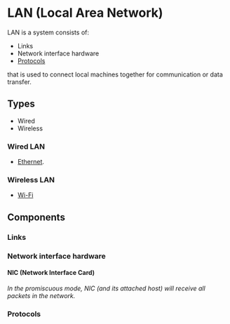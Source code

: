 # LAN (Local Area Network)
LAN is a system consists of:
- Links
- Network interface hardware
- [Protocols](README.md#protocol)

that is used to connect local machines together for communication or data transfer.
## Types
- Wired
- Wireless
### Wired LAN
- [Ethernet](ethernet.md).
### Wireless LAN
- [Wi-Fi](wifi.md)
## Components
### Links
### Network interface hardware
#### NIC (Network Interface Card)
*In the promiscuous mode, NIC (and its attached host) will receive all packets in the network.*
### Protocols
